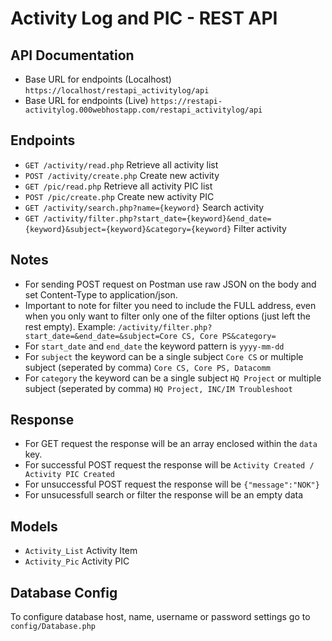 # Activity Log and PIC - REST API

## API Documentation
- Base URL for endpoints (Localhost) `https://localhost/restapi_activitylog/api`
- Base URL for endpoints (Live) `https://restapi-activitylog.000webhostapp.com/restapi_activitylog/api`

## Endpoints
- `GET /activity/read.php` Retrieve all activity list
- `POST /activity/create.php` Create new activity
- `GET /pic/read.php` Retrieve all activity PIC list
- `POST /pic/create.php` Create new activity PIC
- `GET /activity/search.php?name={keyword}` Search activity
- `GET /activity/filter.php?start_date={keyword}&end_date={keyword}&subject={keyword}&category={keyword}` Filter activity

## Notes
- For sending POST request on Postman use raw JSON on the body and set Content-Type to application/json.
- Important to note for filter you need to include the FULL address, even when you only want to filter only one of the filter options (just left the rest empty). Example: `/activity/filter.php?start_date=&end_date=&subject=Core CS, Core PS&category=`
- For `start_date` and `end_date` the keyword pattern is `yyyy-mm-dd`
- For `subject` the keyword can be a single subject `Core CS` or multiple subject (seperated by comma) `Core CS, Core PS, Datacomm`
- For `category` the keyword can be a single subject `HQ Project` or multiple subject (seperated by comma) `HQ Project, INC/IM Troubleshoot`


## Response
- For GET request the response will be an array enclosed within the `data` key.
- For successful POST request the response will be `Activity Created / Activity PIC Created`
- For unsuccessful POST request the response will be `{"message":"NOK"}`
- For unsucessfull search or filter the response will be an empty data

## Models
- `Activity_List` Activity Item
- `Activity_Pic` Activity PIC

## Database Config
To configure database host, name, username or password settings go to `config/Database.php`
